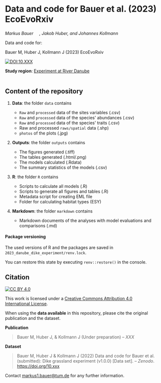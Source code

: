 # Data and code for Bauer et al. (2023) EcoEvoRxiv

_Markus Bauer <a href="https://orcid.org/0000-0001-5372-4174"><img src="https://info.orcid.org/wp-content/uploads/2019/11/orcid_16x16.png" width="16" height = "16"></a>, Jakob Huber, and Johannes Kollmann <a href="https://orcid.org/0000-0002-4990-3636"><img src="https://info.orcid.org/wp-content/uploads/2019/11/orcid_16x16.png" width="16" height = "16"></a>_  

Data and code for:

Bauer M, Huber J, Kollmann J (2023) EcoEvoRxiv

[![DOI:10.XXX](http://img.shields.io/badge/DOI-10.XXX-informational.svg)](https://doi.org/10.XXX)

**Study region**: [Experiment at River Danube](https://www.openstreetmap.org/#map=17/48.83977/12.88445)
<br>
<br>
## Content of the repository

1. __Data__: the folder `data` contains  
    * `Raw` and `processed` data of the sites variables (.csv) 
    * `Raw` and `processed` data of the species' abundances (.csv) 
    * `Raw` and `processed` data of the species' traits (.csv)
    * Raw and processed `raws/spatial` data (.shp)
    * `photos` of the plots (.jpg)
 
2. __Outputs__: the folder `outputs` contains  
    * The figures generated (.tiff)
    * The tables generated (.html/.png)
    * The models calculated (.Rdata)
    * The summary statistics of the models (.csv)
    
3. __R__: the folder `R` contains  
     * Scripts to calculate all models (.R)
    * Scripts to generate all figures and tables (.R)
    * Metadata script for creating EML file
    * Folder for calculating habitat types (ESY)
    
4. __Markdown__: the folder `markdown` contains 
    * Markdown documents of the analyses with model evaluations and comparisons (.md)

#### Package versioning

The used versions of R and the packages are saved in `2023_danube_dike_experiment/renv.lock`.

You can restore this state by executing `renv::restore()` in the console.
    
## Citation

[![CC BY 4.0][cc-by-shield]][cc-by]

This work is licensed under a
[Creative Commons Attribution 4.0 International License][cc-by].

[cc-by]: http://creativecommons.org/licenses/by/4.0/
[cc-by-shield]: https://img.shields.io/badge/License-CC%20BY%204.0-lightgrey.svg


When using the __data available__ in this repository, please cite the original publication and the dataset.  

__Publication__

> Bauer M, Huber J, & Kollmann J (Under preparation) &ndash; _XXX_

__Dataset__

> Bauer M, Huber J & Kollmann J (2022) Data and code for Bauer et al. (submitted): Dike grassland experiment (v1.0.0) [Data set]. &ndash; _Zenodo_. https://doi.org/10.xxx

Contact markus1.bauer@tum.de for any further information.  

